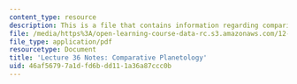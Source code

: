 ```yaml
---
content_type: resource
description: This is a file that contains information regarding comparitive planetology.
file: /media/https%3A/open-learning-course-data-rc.s3.amazonaws.com/12-001-introduction-to-geology-fall-2013/46af56797a1dfd6bdd111a36a87ccc0b_MIT12_001F13_Lec36Notes.pdf
file_type: application/pdf
resourcetype: Document
title: 'Lecture 36 Notes: Comparative Planetology'
uid: 46af5679-7a1d-fd6b-dd11-1a36a87ccc0b
---
```

